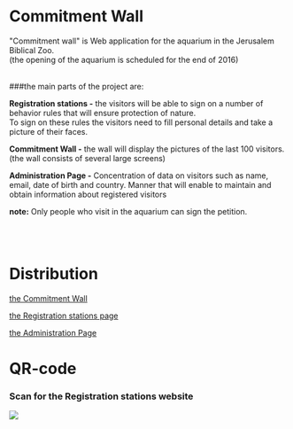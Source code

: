 # Commitment Wall

"Commitment wall" is Web application for the aquarium in the Jerusalem Biblical Zoo. <br/>
(the opening of the aquarium is scheduled for the end of 2016)
<br/><br/>

###the main parts of the project are:

<b>Registration stations -</b> the visitors will be able to sign on a number of behavior rules that will ensure protection of nature.
<br/>To sign on these rules the visitors need to fill personal details and take a picture of their faces.

<b>Commitment Wall -</b> the wall will display the pictures of the last 100 visitors.
<br/>(the wall consists of several large screens)

<b>Administration Page -</b> Concentration of data on visitors such as name, email, date of birth and country. Manner that will enable to maintain and obtain information about registered visitors


<b>note:</b> Only people who visit in the aquarium can sign the petition.


<br/><br/>
# Distribution 

[the Commitment Wall](http://matansh.myweb.jce.ac.il/theWall/templates/)

[the Registration stations page](http://matansh.myweb.jce.ac.il/CommitmentWall/templates/)

[the Administration Page](http://matansh.myweb.jce.ac.il/Administration/templates/)


# QR-code

### Scan for the Registration stations website 
![](https://cloud.githubusercontent.com/assets/11423686/12530017/eaf58596-c1d7-11e5-9d21-75ab743b0f07.png)
